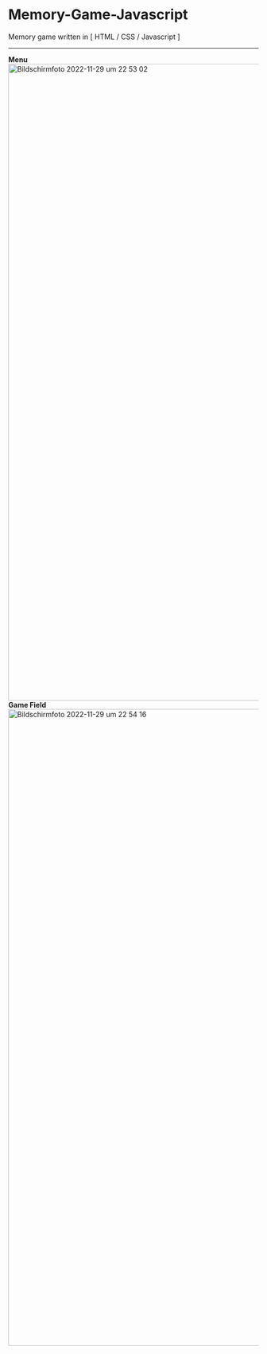 # Memory-Game-Javascript
Memory game written in [ HTML / CSS / Javascript ]
<hr>

<b>Menu</b><br>
<img width="1280" alt="Bildschirm­foto 2022-11-29 um 22 53 02" src="https://user-images.githubusercontent.com/91912841/204645970-7f6b8442-0eb0-4b5c-be8a-2b1707a724de.png">
<br><b>Game Field</b><br>
<img width="1280" alt="Bildschirm­foto 2022-11-29 um 22 54 16" src="https://user-images.githubusercontent.com/91912841/204646082-a32740dd-ca84-4ba5-8dde-5c4e7433402b.png">
